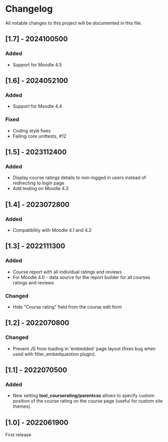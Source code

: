 # Changelog
All notable changes to this project will be documented in this file.

## [1.7] - 2024100500
### Added
- Support for Moodle 4.5

## [1.6] - 2024052100
### Added
- Support for Moodle 4.4
### Fixed
- Coding style fixes
- Failing core unittests, #12

## [1.5] - 2023112400
### Added
- Display course ratings details to non-logged in users instead of redirecting to login page
- Add testing on Moodle 4.3

## [1.4] - 2023072800
### Added
- Compatibility with Moodle 4.1 and 4.2

## [1.3] - 2022111300
### Added
- Course report with all individual ratings and reviews
- For Moodle 4.0 - data source for the report builder for all courses ratings and reviews

### Changed
- Hide "Course rating" field from the course edit form

## [1.2] - 2022070800
### Changed
- Prevent JS from loading in 'embedded' page layout (fixes bug when used with filter_embedquestion plugin).

## [1.1] - 2022070500
### Added
- New setting **tool_courserating/parentcss** allows to specify custom position of the
  course rating on the course page (useful for custom site themes).

## [1.0] - 2022061900
First release
